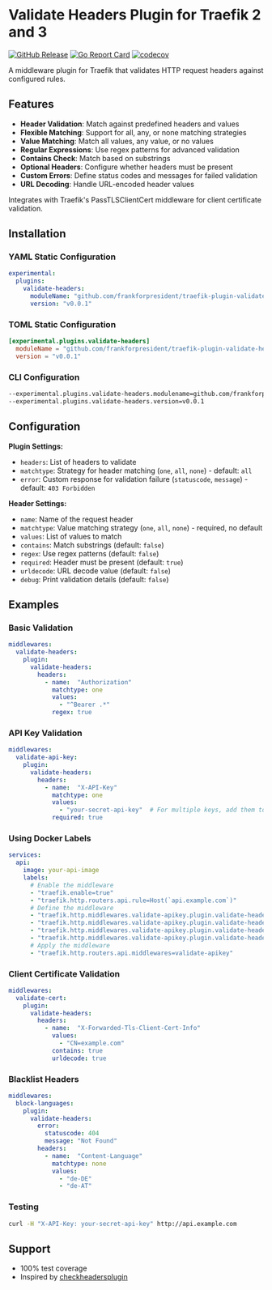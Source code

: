 # Validate Headers Plugin for Traefik 2 and 3

[![GitHub Release](https://img.shields.io/github/release/frankforpresident/traefik-plugin-validate-headers.svg)](https://github.com/frankforpresident/traefik-plugin-validate-headers/releases)
[![Go Report Card](https://goreportcard.com/badge/github.com/frankforpresident/traefik-plugin-validate-headers)](https://goreportcard.com/report/github.com/frankforpresident/traefik-plugin-validate-headers)
[![codecov](https://codecov.io/gh/frankforpresident/traefik-plugin-validate-headers/branch/master/graph/badge.svg)](https://codecov.io/gh/frankforpresident/traefik-plugin-validate-headers)

A middleware plugin for Traefik that validates HTTP request headers against configured rules.

## Features

- **Header Validation**: Match against predefined headers and values
- **Flexible Matching**: Support for all, any, or none matching strategies
- **Value Matching**: Match all values, any value, or no values
- **Regular Expressions**: Use regex patterns for advanced validation
- **Contains Check**: Match based on substrings
- **Optional Headers**: Configure whether headers must be present
- **Custom Errors**: Define status codes and messages for failed validation
- **URL Decoding**: Handle URL-encoded header values

Integrates with Traefik's PassTLSClientCert middleware for client certificate validation.

## Installation

### YAML Static Configuration
```yaml
experimental:
  plugins:
    validate-headers:
      moduleName: "github.com/frankforpresident/traefik-plugin-validate-headers"
      version: "v0.0.1"
```

### TOML Static Configuration
```toml
[experimental.plugins.validate-headers]
  moduleName = "github.com/frankforpresident/traefik-plugin-validate-headers"
  version = "v0.0.1"
```

### CLI Configuration
```bash
--experimental.plugins.validate-headers.modulename=github.com/frankforpresident/traefik-plugin-validate-headers
--experimental.plugins.validate-headers.version=v0.0.1
```

## Configuration

**Plugin Settings:**
- `headers`: List of headers to validate
- `matchtype`: Strategy for header matching (`one`, `all`, `none`) - default: `all`
- `error`: Custom response for validation failure (`statuscode`, `message`) - default: `403 Forbidden`

**Header Settings:**
- `name`: Name of the request header
- `matchtype`: Value matching strategy (`one`, `all`, `none`) - required, no default
- `values`: List of values to match
- `contains`: Match substrings (default: `false`)
- `regex`: Use regex patterns (default: `false`)
- `required`: Header must be present (default: `true`)
- `urldecode`: URL decode value (default: `false`)
- `debug`: Print validation details (default: `false`)

## Examples

### Basic Validation
```yaml
middlewares:
  validate-headers:
    plugin:
      validate-headers:
        headers:
          - name:  "Authorization"
            matchtype: one
            values:
              - "^Bearer .*"
            regex: true
```

### API Key Validation
```yaml
middlewares:
  validate-api-key:
    plugin:
      validate-headers:
        headers:
          - name:  "X-API-Key"
            matchtype: one
            values:
              - "your-secret-api-key"  # For multiple keys, add them to the values array
            required: true
```

### Using Docker Labels
```yaml
services:
  api:
    image: your-api-image
    labels:
      # Enable the middleware
      - "traefik.enable=true"
      - "traefik.http.routers.api.rule=Host(`api.example.com`)"
      # Define the middleware
      - "traefik.http.middlewares.validate-apikey.plugin.validate-headers.headers[0].name=X-API-Key"
      - "traefik.http.middlewares.validate-apikey.plugin.validate-headers.headers[0].matchtype=one"
      - "traefik.http.middlewares.validate-apikey.plugin.validate-headers.headers[0].values[0]=your-secret-api-key"
      - "traefik.http.middlewares.validate-apikey.plugin.validate-headers.headers[0].required=true"
      # Apply the middleware
      - "traefik.http.routers.api.middlewares=validate-apikey"
```

### Client Certificate Validation
```yaml
middlewares:
  validate-cert:
    plugin:
      validate-headers:
        headers:
          - name:  "X-Forwarded-Tls-Client-Cert-Info"
            values:
              - "CN=example.com"
            contains: true
            urldecode: true
```

### Blacklist Headers
```yaml
middlewares:
  block-languages:
    plugin:
      validate-headers:
        error:
          statuscode: 404
          message: "Not Found"
        headers:
          - name:  "Content-Language"
            matchtype: none
            values:
              - "de-DE"
              - "de-AT"
```

### Testing
```bash
curl -H "X-API-Key: your-secret-api-key" http://api.example.com
```

## Support

- 100% test coverage
- Inspired by [checkheadersplugin](https://github.com/dkijkuit/checkheadersplugin)